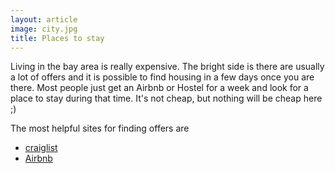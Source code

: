 ```yaml
---
layout: article
image: city.jpg
title: Places to stay
---
```



Living in the bay area is really expensive. The bright side is there are usually a lot of offers and it is possible to find housing in a few days once you are there. Most people just get an Airbnb or Hostel for a week and look for a place to stay during that time. It's not cheap, but nothing will be cheap here ;)

The most helpful sites for finding offers are 
 * [craiglist](http://sfbay.craigslist.org/search/hhh?)
 * [Airbnb](https://www.airbnb.com/)